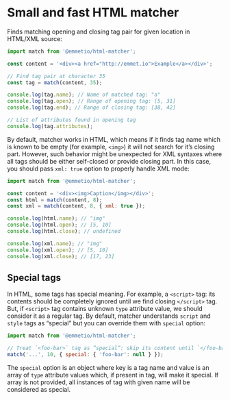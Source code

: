 # Small and fast HTML matcher

Finds matching opening and closing tag pair for given location in HTML/XML source:

```js
import match from '@emmetio/html-matcher';

const content = '<div><a href="http://emmet.io">Example</a></div>';

// Find tag pair at character 35
const tag = match(content, 35);

console.log(tag.name); // Name of matched tag: "a"
console.log(tag.open); // Range of opening tag: [5, 31]
console.log(tag.end); // Range of closing tag: [38, 42]

// List of attributes found in opening tag
console.log(tag.attributes);
```

By default, matcher works in HTML, which means if it finds tag name which is known to be empty (for example, `<img>`) it will not search for it’s closing part. However, such behavior might be unexpected for XML syntaxes where all tags should be either self-closed or provide closing part. In this case, you should pass `xml: true` option to properly handle XML mode:

```js
import match from '@emmetio/html-matcher';

const content = '<div><img>Caption</img></div>';
const html = match(content, 8);
const xml = match(content, 8, { xml: true });

console.log(html.name); // "img"
console.log(html.open); // [5, 10]
console.log(html.close); // undefined

console.log(xml.name); // "img"
console.log(xml.open); // [5, 10]
console.log(xml.close); // [17, 23]
```

## Special tags

In HTML, some tags has special meaning. For example, a `<script>` tag: its contents should be completely ignored until we find closing `</script>` tag. But, if `<script>` tag contains unknown `type` attribute value, we should consider it as a regular tag.  By default, matcher understands `script` and `style` tags as “special” but you can override them with `special` option:

```js
import match from '@emmetio/html-matcher';

// Treat `<foo-bar>` tag as ”special”: skip its content until `</foo-bar>`. Note that this option overwrites default value with `['script', 'style']` value
match('...', 10, { special: { 'foo-bar': null } });
```

The `special` option is an object where key is a tag name and value is an array of `type` attribute values which, if present in tag, will make it special. If array is not provided, all instances of tag with given name will be considered as special.
